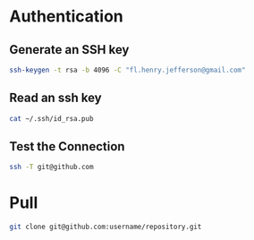 
# Authentication
## Generate an SSH key
```bash
ssh-keygen -t rsa -b 4096 -C "fl.henry.jefferson@gmail.com"
```

## Read an ssh key
```bash
cat ~/.ssh/id_rsa.pub
```

## Test the Connection
```bash
ssh -T git@github.com
```

# Pull

```bash
git clone git@github.com:username/repository.git
```